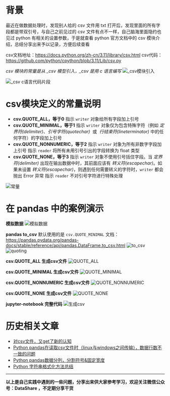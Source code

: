 # 背景
最近在做数据处理时，发现别人给的 csv 文件用 txt 打开后，发现里面的所有字段都是带双引号，与自己之前见过的 csv 文件有点不一样，自己脑海里面隐约也见过 python 有相关的设置参数，于是就查看 python 官方文档中的 csv 模块介绍，总结分享出来予以记录，方便后续查看

csv文档地址：https://docs.python.org/zh-cn/3.11/library/csv.html
csv代码：https://github.com/python/cpython/blob/3.11/Lib/csv.py

*csv 模块的常量是从 _csv 模型引入，_csv 是用 c 语言编写*
![_csv模块引入](https://upload-images.jianshu.io/upload_images/6641583-9bb18fec735fff21.png?imageMogr2/auto-orient/strip%7CimageView2/2/w/1240)

![_csv c语言代码片段](https://upload-images.jianshu.io/upload_images/6641583-86a4d18d833b34a6.png?imageMogr2/auto-orient/strip%7CimageView2/2/w/1240)


# csv模块定义的常量说明
- **csv.QUOTE_ALL，等于0**
指示 `writer` 对象给所有字段加上引号
- **csv.QUOTE_MINIMAL，等于1**
指示 `writer` 对象仅为包含特殊字符（例如 *定界符(delimiter)*、*引号字符(quotechar)*  或  *行结束符(lineterminator)* 中的任何字符）的字段加上引号
- **csv.QUOTE_NONNUMERIC，等于2**
指示 `writer` 对象为所有非数字字段加上引号
指示 `reader` 将所有未用引号引出的字段转换为 float 类型
- **csv.QUOTE_NONE，等于3**
指示 `writer` 对象不使用引号括住字段。当 *定界符(delimiter)* 出现在输出数据中时，其前面应该有 *转义符(escapechar)*。如果未设置 *转义符(escapechar)*，则遇到任何需要转义的字符时，`writer` 都会抛出 Error 异常
指示 `reader` 不对引号字符进行特殊处理

![常量](https://upload-images.jianshu.io/upload_images/6641583-4c1f78b4ed22857e.png?imageMogr2/auto-orient/strip%7CimageView2/2/w/1040)
# 在 pandas 中的案例演示
**模拟数据**
![模拟数据](https://upload-images.jianshu.io/upload_images/6641583-43251bb5d3a2495d.png?imageMogr2/auto-orient/strip%7CimageView2/2/w/1040)

**pandas to_csv**
默认使用的是 `csv.QUOTE_MINIMAL` 
文档：https://pandas.pydata.org/pandas-docs/stable/reference/api/pandas.DataFrame.to_csv.html
![to_csv](https://upload-images.jianshu.io/upload_images/6641583-f0afc3b60f56bd28.png?imageMogr2/auto-orient/strip%7CimageView2/2/w/1240)
![quoting](https://upload-images.jianshu.io/upload_images/6641583-6151a87c7cbf1ee9.png?imageMogr2/auto-orient/strip%7CimageView2/2/w/1240)

**csv.QUOTE_ALL 生成csv文件**
![QUOTE_ALL](https://upload-images.jianshu.io/upload_images/6641583-d548dee07782582b.png?imageMogr2/auto-orient/strip%7CimageView2/2/w/1240)


**csv.QUOTE_MINIMAL 生成csv文件**
![QUOTE_MINIMAL](https://upload-images.jianshu.io/upload_images/6641583-11412dd90a6b2ac6.png?imageMogr2/auto-orient/strip%7CimageView2/2/w/1240)


**csv.QUOTE_NONNUMERIC 生成csv文件**
![QUOTE_NONNUMERIC](https://upload-images.jianshu.io/upload_images/6641583-d6ce86de7ee04b5a.png?imageMogr2/auto-orient/strip%7CimageView2/2/w/1240)


**csv.QUOTE_NONE 生成csv文件**
![QUOTE_NONE](https://upload-images.jianshu.io/upload_images/6641583-0157d71ddd4e07dc.png?imageMogr2/auto-orient/strip%7CimageView2/2/w/1240)

**jupyter-notebook 完整代码**
![生成csv](https://upload-images.jianshu.io/upload_images/6641583-7a235255d94efbcb.png?imageMogr2/auto-orient/strip%7CimageView2/2/w/1240)


# 历史相关文章
- [对csv文件，又get了新的认知](https://www.jianshu.com/p/57e5650874f6)
- [Python pandas在读取csv文件时（linux与windows之间传输），数据行数不一致的问题](https://www.jianshu.com/p/790d8a722646)
- [Python pandas数据分列，分割符号&固定宽度](https://www.jianshu.com/p/6da5195262c6)
- [Python 字符串格式化方法总结](https://www.jianshu.com/p/b80b56cb09a4)
**************************************************************************
**以上是自己实践中遇到的一些问题，分享出来供大家参考学习，欢迎关注微信公众号：DataShare ，不定期分享干货**
